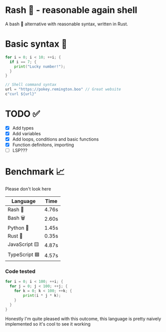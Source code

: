 # Rash 🦀 - reasonable again shell

A bash 🐚 alternative with reasonable syntax, written in Rust.

# Basic syntax 📜
```go
for i = 0; i < 10; ++i; {
  if i == 7; {
    print("Lucky number!");
  }
}
```
```go 
// Shell command syntax
url = "https://pokey.remington.boo" // Great website 
c"curl ${url}"
```

# TODO ✅
- [x] Add types
- [x] Add variables
- [x] Add loops, conditions and basic functions
- [x] Function definitons, importing
- [ ] LSP???

# Benchmark 📈

Please don't look here

| Language     | Time      |
|--------------|-----------|
| Rash 🚀      | 4.76s    |
| Bash 🗑️      | 2.60s     |
| Python 🐍    | 1.45s     |
| Rust 🦀      | 0.35s     |
| JavaScript 🟨| 4.87s     |
| TypeScript 🟦| 4.57s     |

### Code tested

```go
for i = 0; i < 100; ++i; {
  for j = 0; j < 100; ++j; {
    for k = 0; k < 100; ++k; {
	    print(i * j * k);
    }
  }
}
```

Honestly I'm quite pleased with this outcome, this language is pretty naively implemented so it's cool to see it working
